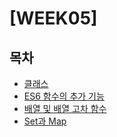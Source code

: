 # [WEEK05]
## 목차
- [클래스](https://github.com/ahnanne/TIL/blob/main/javaScript/WEEK05/01-class.md)
- [ES6 함수의 추가 기능](https://github.com/ahnanne/TIL/blob/main/javaScript/WEEK05/02-es6.md)
- [배열 및 배열 고차 함수](https://github.com/ahnanne/TIL/blob/main/javaScript/WEEK05/03-array.md)
- [Set과 Map](https://github.com/ahnanne/TIL/blob/main/javaScript/WEEK05/04-setMap.md)